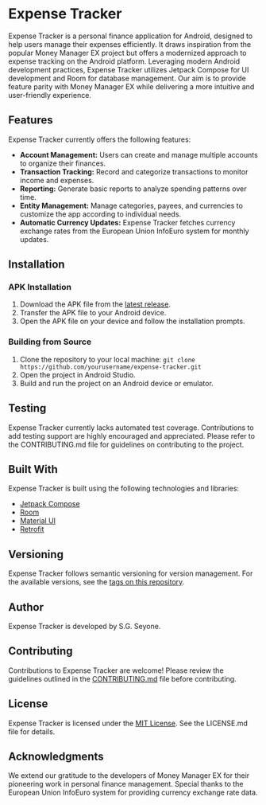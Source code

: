# Expense Tracker

Expense Tracker is a personal finance application for Android, designed to help users manage their expenses efficiently. It draws inspiration from the popular Money Manager EX project but offers a modernized approach to expense tracking on the Android platform. Leveraging modern Android development practices, Expense Tracker utilizes Jetpack Compose for UI development and Room for database management. Our aim is to provide feature parity with Money Manager EX while delivering a more intuitive and user-friendly experience.

## Features

Expense Tracker currently offers the following features:

- **Account Management:** Users can create and manage multiple accounts to organize their finances.
- **Transaction Tracking:** Record and categorize transactions to monitor income and expenses.
- **Reporting:** Generate basic reports to analyze spending patterns over time.
- **Entity Management:** Manage categories, payees, and currencies to customize the app according to individual needs.
- **Automatic Currency Updates:** Expense Tracker fetches currency exchange rates from the European Union InfoEuro system for monthly updates.

## Installation

### APK Installation

1. Download the APK file from the [latest release](#).
2. Transfer the APK file to your Android device.
3. Open the APK file on your device and follow the installation prompts.

### Building from Source

1. Clone the repository to your local machine:
```git clone https://github.com/yourusername/expense-tracker.git```
2. Open the project in Android Studio.
3. Build and run the project on an Android device or emulator.

## Testing

Expense Tracker currently lacks automated test coverage. Contributions to add testing support are highly encouraged and appreciated. Please refer to the CONTRIBUTING.md file for guidelines on contributing to the project.

## Built With

Expense Tracker is built using the following technologies and libraries:

- [Jetpack Compose](https://developer.android.com/jetpack/compose)
- [Room](https://developer.android.com/jetpack/androidx/releases/room)
- [Material UI](https://material.io/components)
- [Retrofit](https://square.github.io/retrofit/)

## Versioning

Expense Tracker follows semantic versioning for version management. For the available versions, see the [tags on this repository](https://github.com/yourusername/expense-tracker/tags).

## Author

Expense Tracker is developed by S.G. Seyone.

## Contributing

Contributions to Expense Tracker are welcome! Please review the guidelines outlined in the [CONTRIBUTING.md](CONTRIBUTING.md) file before contributing.

## License

Expense Tracker is licensed under the [MIT License](LICENSE.md). See the LICENSE.md file for details.

## Acknowledgments

We extend our gratitude to the developers of Money Manager EX for their pioneering work in personal finance management. Special thanks to the European Union InfoEuro system for providing currency exchange rate data.
